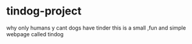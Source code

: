 # tindog-project
why only humans y cant dogs have tinder this is a small ,fun and simple webpage called tindog  
